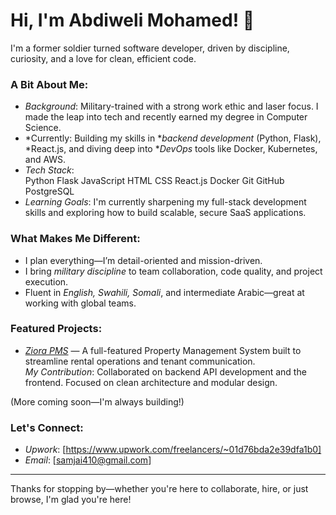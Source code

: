 # Hi, I'm Abdiweli Mohamed! 👋

I'm a former soldier turned software developer, driven by discipline, curiosity, and a love for clean, efficient code.

### A Bit About Me:
- *Background*: Military-trained with a strong work ethic and laser focus. I made the leap into tech and recently earned my degree in Computer Science.
- *Currently: Building my skills in **backend development* (Python, Flask), *React.js, and diving deep into **DevOps* tools like Docker, Kubernetes, and AWS.
- *Tech Stack*:  
  Python Flask JavaScript HTML CSS React.js Docker Git GitHub PostgreSQL  
- *Learning Goals*: I'm currently sharpening my full-stack development skills and exploring how to build scalable, secure SaaS applications.

### What Makes Me Different:
- I plan everything—I’m detail-oriented and mission-driven.
- I bring *military discipline* to team collaboration, code quality, and project execution.
- Fluent in *English, Swahili, Somali*, and intermediate Arabic—great at working with global teams.

### Featured Projects:
- *[Ziora PMS](https://ziorapms.com)* — A full-featured Property Management System built to streamline rental operations and tenant communication.  
  *My Contribution*: Collaborated on backend API development and the frontend. Focused on clean architecture and modular design.

(More coming soon—I'm always building!)

### Let's Connect:
- *Upwork*: [https://www.upwork.com/freelancers/~01d76bda2e39dfa1b0]
- *Email*: [samjai410@gmail.com]

---

Thanks for stopping by—whether you're here to collaborate, hire, or just browse, I'm glad you're here!
